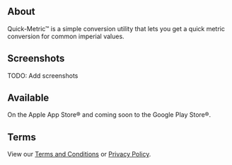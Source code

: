 ## About

Quick-Metric&trade; is a simple conversion utility that lets you get a quick metric conversion 
for common imperial values.

## Screenshots

TODO: Add screenshots

## Available

On the Apple App Store&reg; and coming soon to the Google Play Store&reg;.

## Terms 

View our [Terms and Conditions](terms) or [Privacy Policy](privacy).